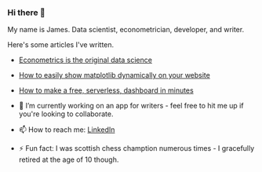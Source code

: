 ### Hi there 👋

My name is James. Data scientist, econometrician, developer, and writer. 

Here's some articles I've written.

- [Econometrics is the original data science](https://medium.com/towards-data-science/econometrics-is-the-original-data-science-6725d3f0d843)
- [How to easily show matplotlib dynamically on your website](https://medium.com/towards-data-science/how-to-easily-show-your-matplotlib-plots-and-pandas-dataframes-dynamically-on-your-website-a9613eff7ae3)
- [How to make a free, serverless, dashboard in minutes](https://medium.com/towards-data-science/how-to-make-a-free-serverless-interactive-dashboard-in-minutes-e6ce5a1088e0)

- 🔭 I’m currently working on an app for writers - feel free to hit me up if you're looking to collaborate.
- 📫 How to reach me: [LinkedIn](https://www.linkedin.com/in/james-alexander-asher/)
- ⚡ Fun fact: I was scottish chess chamption numerous times - I gracefully retired at the age of 10 though. 

